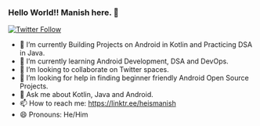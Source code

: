 ### Hello World!! Manish here. 👋

[![Twitter Follow](https://img.shields.io/twitter/follow/_heismanish?label=Follow)](https://twitter.com/intent/follow?screen_name=_heismanish)


- 🔭 I’m currently Building Projects on Android in Kotlin and Practicing DSA in Java.
- 🌱 I’m currently learning Android Development, DSA and DevOps.
- 👯 I’m looking to collaborate on Twitter spaces.
- 🤔 I’m looking for help in finding beginner friendly Android Open Source Projects.
- 💬 Ask me about Kotlin, Java and Android.
- 📫 How to reach me: https://linktr.ee/heismanish
- 😄 Pronouns: He/Him


